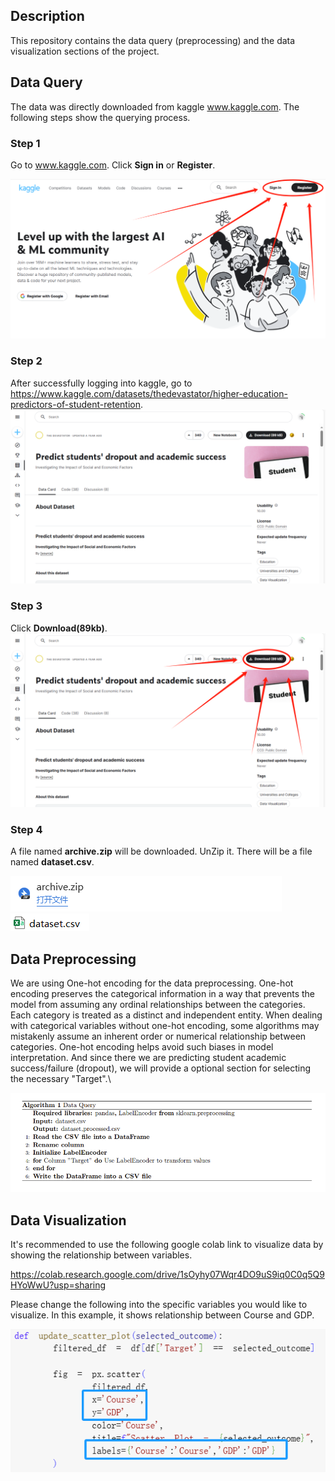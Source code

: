 ## Description

This repository contains the data query (preprocessing) and the data visualization sections of the project.

## Data Query

The data was directly downloaded from kaggle www.kaggle.com. The following steps show the querying process.

### Step 1

Go to www.kaggle.com. Click **Sign in** or **Register**.

<img src="Step1.png" alt="Step1">

### Step 2

After successfully logging into kaggle, go to https://www.kaggle.com/datasets/thedevastator/higher-education-predictors-of-student-retention.
<img src="Step2.png" alt="Step2">

### Step 3

Click **Download(89kb)**.
<img src="Step3.png" alt="Step3">

### Step 4

A file named **archive.zip** will be downloaded. UnZip it. There will be a file named **dataset.csv**.

<img src="Step4-1.png" alt="Step4-1">

<img src="Step4-2.png" alt="Step4-2">

## Data Preprocessing

We are using One-hot encoding for the data preprocessing.
One-hot encoding preserves the categorical information in a way that prevents the model from assuming any ordinal relationships between the categories. Each category is treated as a distinct and independent entity. When dealing with categorical variables without one-hot encoding, some algorithms may mistakenly assume an inherent order or numerical relationship between categories. One-hot encoding helps avoid such biases in model interpretation.
And since there we are predicting student academic success/failure (dropout), we will provide a optional section for selecting the necessary "Target".\

<img src="Pseudocode.png" alt="Pseudocode">

## Data Visualization

It's recommended to use the following google colab link to visualize data by showing the relationship between variables.

https://colab.research.google.com/drive/1sOyhy07Wqr4DO9uS9iq0C0q5Q9HYoWwU?usp=sharing

Please change the following into the specific variables you would like to visualize. In this example, it shows relationship between Course and GDP.

<img src="Instruction.png" alt="Instruction">
